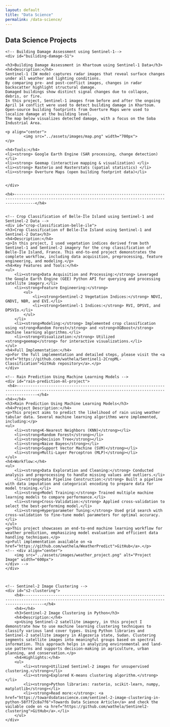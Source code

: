 ```yaml
---
layout: default
title: "Data Science"
permalink: /data-science/
---
```




<div id="data-science" class="tab-content"> 
    <h2>Data Science Projects</h2>

    <!-- Building Damage Assessment using Sentinel-1-->
    <div id="builiding-damage-S1">

    <h3>Building Damage Assessment in Khartoum using Sentinel-1 Data</h3>
    <h4>Description:</h4>
    Sentinel-1 (IW mode) captures radar images that reveal surface changes under all weather and lighting conditions.
    By comparing pre- and post-conflict images, changes in radar backscatter highlight structural damage.
    Damaged buildings show distinct signal changes due to collapse, debris, or fire.
    In this project, Sentinel-1 images from before and after the ongoing April 14 conflict were used to detect building damage in Khartoum. Open-source building footprints from Overture Maps were used to localize damage at the building level.
    The map below visualizes detected damage, with a focus on the Soba Industrial Area.

    <p align="center">
            <img src="../assets/images/map.png" width="700px">
    </p>

    <h4>Tools:</h4>
    <li><strong> Google Earth Engine (SAR processing, change detection) </li>
    <li><strong> Geemap (interactive mapping & visualization) </li>
    <li><strong> Rasterio and Rasterstats (spatial statistics) </li>
    <li><strong> Overture Maps (open building footprint data)</li>


    </div>

    <h4>-----------------------------------------------------------------------------------------------------------------------------------------------------</h4>


    <!-- Crop Classification of Belle-Île Island using Sentinel-1 and Sentinel-2 Data -->
    <div id="crop-classification-belle-ile">
    <h3>Crop Classification of Belle-Île Island using Sentinel-1 and Sentinel-2 Data</h3>
    <h4>Description:</h4>
    <p>In this project, I used vegetation indices derived from both Sentinel-1 and Sentinel-2 imagery for the crop classification of Belle-Île Island, France. This end-to-end project demonstrates the complete workflow, including data acquisition, preprocessing, feature engineering, and modeling.</p>
    <h4>Key Features and Tools:</h4>
    <ul>
        <li><strong>Data Acquisition and Processing:</strong> Leveraged the Google Earth Engine (GEE) Python API for querying and processing satellite imagery.</li>
        <li><strong>Feature Engineering:</strong>
            <ul>
                <li><strong>Sentinel-2 Vegetation Indices:</strong> NDVI, GNDVI, NBR, and EVI.</li>
                <li><strong>Sentinel-1 Indices:</strong> RVI, DPSVI, and DPSVIo.</li>
            </ul>
        </li>
        <li><strong>Modeling:</strong> Implemented crop classification using <strong>Random Forest</strong> and <strong>XGBoost</strong> machine learning algorithms.</li>
        <li><strong>Visualization:</strong> Utilized <strong>geemap</strong> for interactive visualizations.</li>
    </ul>
    <h4>Full Implementation:</h4>
    <p>For the full implementation and detailed steps, please visit the <a href="https://github.com/wathela/Sentinel1-2CropML-Classification">GitHub repository</a>.</p>
    </div>

    <!-- Rain Prediction Using Machine Learning Models -->
    <div id="rain-prediction-ml-project">
     <h4>-----------------------------------------------------------------------------------------------------------------------------------------------------</h4>
    <h4></h4>
    <h3>Rain Prediction Using Machine Learning Models</h3>
    <h4>Project Description:</h4>
    <p>This project aims to predict the likelihood of rain using weather tabular data. Several machine learning algorithms were implemented, including:</p>
    <ul>
        <li><strong>K-Nearest Neighbors (KNN)</strong></li>
        <li><strong>Random Forest</strong></li>
        <li><strong>Decision Tree</strong></li>
        <li><strong>Naive Bayes</strong></li>
        <li><strong>Support Vector Machine (SVM)</strong></li>
        <li><strong>Multi-Layer Perceptron (MLP)</strong></li>
    </ul>
    <h4>Workflow:</h4>
    <ul>
        <li><strong>Data Exploration and Cleaning:</strong> Conducted analysis and preprocessing to handle missing values and outliers.</li>
        <li><strong>Data Pipeline Construction:</strong> Built a pipeline with data imputation and categorical encoding to prepare data for model training.</li>
        <li><strong>Model Training:</strong> Trained multiple machine learning models to compare performance.</li>
        <li><strong>Cross-Validation:</strong> Applied cross-validation to select the best-performing model.</li>
        <li><strong>Hyperparameter Tuning:</strong> Used grid search with cross-validation to fine-tune model parameters for optimal accuracy.</li>
    </ul>
    <p>This project showcases an end-to-end machine learning workflow for weather prediction, emphasizing model evaluation and efficient data handling techniques.</p> 
    <p>Full implementation available on <a href="https://github.com/wathela/WeatherPredict">GitHub</a>.</p>
    <!-- <div align="center">
        <img src="../assets/images/weather_project.png" alt="Project Image" width="600px">
    </div> -->
    </div>

   

    <!-- Sentinel-2 Image Clustering -->
    <div id="s2-clustering">
        <h4>-----------------------------------------------------------------------------------------------------------------------------------------------------</h4>
        <h4></h4>
        <h3>Sentinel-2 Image Clustering in Python</h3>
        <h4>Description:</h4>  
        <p>Using Sentinel-2 satellite imagery, in this project I demonstrate how to use machine learning clustering techniques to classify various land cover types. Using Python libraries and Sentinel-2 satellite imagery in Algezeria state, Sudan. Clustering segments satellite images into meaningful groups based on spectral information. This approach helps in analyzing environmental and land-use patterns and supports decision-making in agriculture, urban planning, and conservation.</p>
        <h4>Highlights:</h4>
        <ul>
            <li><strong>Utilized Sentinel-2 images for unsupervised clustering.</strong></li>
            <li><strong>Explored K-means clustering algorithm.</strong></li>
            <li><strong>Python libraries: rasterio, scikit-learn, numpy, matplotlib</strong></li>
            <li><strong>Read more:</strong>: <a href="https://towardsdatascience.com/sentinel-2-image-clustering-in-python-58f7f2c8a7f6">Towards Data Science Article</a> and check the vailable code on <a href="https://github.com/wathela/Sentinel2-clustering">GitHub</a>.</li>
        </ul>
    </div>
</div>